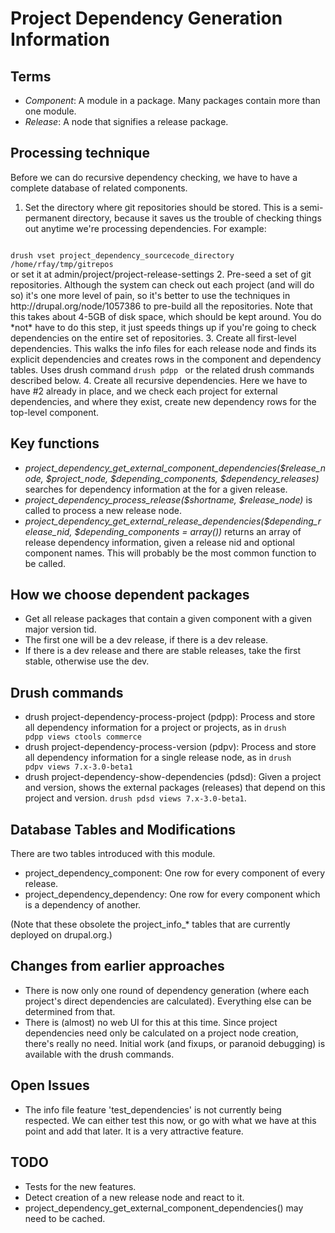 # Project Dependency Generation Information

## Terms
* *Component*: A module in a package. Many packages contain more than one module.
* *Release*: A node that signifies a release package.

## Processing technique

Before we can do recursive dependency checking, we have to have a complete
database of related components.

1. Set the directory where git repositories should be stored. This is a semi-permanent directory, because it saves us the trouble of checking things out anytime we're processing dependencies. For example:
<code>
drush vset project_dependency_sourcecode_directory /home/rfay/tmp/gitrepos
</code>
or set it at admin/project/project-release-settings
2. Pre-seed a set of git repositories. Although the system can check out each project (and will do so) it's one more level of pain, so it's better to use the techniques in http://drupal.org/node/1057386 to pre-build all the repositories. Note that this takes about 4-5GB of disk space, which should be kept around. You do *not* have to do this step, it just speeds things up if you're going to check dependencies on the entire set of repositories.
3. Create all first-level dependencies. This walks the info files for each release node and finds its explicit dependencies and creates rows in the component and dependency tables. Uses drush command <code>drush pdpp <project></code> or the related drush commands described below.
4. Create all recursive dependencies. Here we have to have #2 already in place, and we check each project for external dependencies, and where they exist, create new dependency rows for the top-level component.

## Key functions

* *project_dependency_get_external_component_dependencies($release_node, $project_node, $depending_components, $dependency_releases)* searches for dependency information at the for a given release.
* *project_dependency_process_release($shortname, $release_node)* is called to process a new release node.
* *project_dependency_get_external_release_dependencies($depending_release_nid, $depending_components = array())* returns an array of release dependency information, given a release nid and optional component names. This will probably be the most common function to be called.


## How we choose dependent packages

* Get all release packages that contain a given component with a given major version tid.
* The first one will be a dev release, if there is a dev release.
* If there is a dev release and there are stable releases, take the first stable, otherwise use the dev.

## Drush commands

* drush project-dependency-process-project (pdpp): Process and store all dependency information for a project or projects, as in <code>drush pdpp views ctools commerce</code>
* drush project-dependency-process-version (pdpv): Process and store all dependency information for a single release node, as in <code>drush pdpv views 7.x-3.0-beta1</code>
* drush project-dependency-show-dependencies (pdsd): Given a project and version, shows the external packages (releases) that depend on this project and version. <code>drush pdsd views 7.x-3.0-beta1</code>.

## Database Tables and Modifications

There are two tables introduced  with this module.

* project_dependency_component: One row for every component of every release.
* project_dependency_dependency: One row for every component which is a dependency of another.

(Note that these obsolete the project_info_* tables that are currently deployed on drupal.org.)

## Changes from earlier approaches

* There is now only one round of dependency generation (where each project's direct dependencies are calculated). Everything else can be determined from that.
* There is (almost) no web UI for this at this time. Since project dependencies need only be calculated on a project node creation, there's really no need. Initial work (and fixups, or paranoid debugging) is available with the drush commands.

## Open Issues

* The info file feature 'test_dependencies' is not currently being respected. We can either test this now, or go with what we have at this point and add that later. It is a very attractive feature.

## TODO
* Tests for the new features.
* Detect creation of a new release node and react to it.
* project_dependency_get_external_component_dependencies() may need to be cached.
